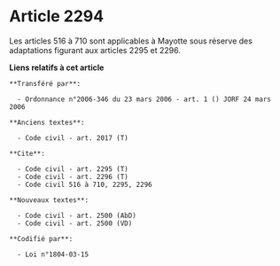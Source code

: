 # Article 2294

Les articles 516 à 710 sont applicables à Mayotte sous réserve des adaptations figurant aux articles 2295 et 2296.

**Liens relatifs à cet article**

	**Transféré par**:

	  - Ordonnance n°2006-346 du 23 mars 2006 - art. 1 () JORF 24 mars 2006

	**Anciens textes**:

	  - Code civil - art. 2017 (T)

	**Cite**:

	  - Code civil - art. 2295 (T)
	  - Code civil - art. 2296 (T)
	  - Code civil 516 à 710, 2295, 2296

	**Nouveaux textes**:

	  - Code civil - art. 2500 (AbD)
	  - Code civil - art. 2500 (VD)

	**Codifié par**:

	  - Loi n°1804-03-15

